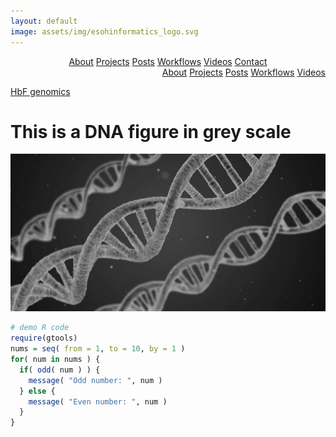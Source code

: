 ```yaml
---
layout: default
image: assets/img/esohinformatics_logo.svg
---
```


<div class="actions ghbtn-container">
    <div class="ghbtn-group" align="center">
        <a href="/about.html" class="ghbtn">About</a>
        <a href="/project.html" class="ghbtn">Projects</a>
        <a href="/post.html" class="ghbtn">Posts</a>
        <a href="/workflow.html" class="ghbtn">Workflows</a>
        <a href="/video.html" class="ghbtn">Videos</a>
        <a href="/contact.html" class="ghbtn" align="right">Contact</a>
    </div> 
</div>


<div class="pgnav-group-btn" align="right", style="width:100%">
    <a href="/about.html" class="pgnav-group-btn", style="width:20%">About</a>
    <a href="/project.html" class="pgnav-group-btn">Projects</a>
    <a href="/post.html" class="pgnav-group-btn">Posts</a>
    <a href="/workflow.html" class="pgnav-group-btn">Workflows</a>
    <a href="/video.html" class="pgnav-group-btn">Videos</a>
</div>


[HbF genomics](./hbfgwascodebook.html)

# This is a DNA figure in grey scale

![](uploads/dna_greyscale.png)

```r
# demo R code
require(gtools)
nums = seq( from = 1, to = 10, by = 1 )
for( num in nums ) { 
  if( odd( num ) ) {
    message( "Odd number: ", num )
  } else {
    message( "Even number: ", num )
  }
}
```

